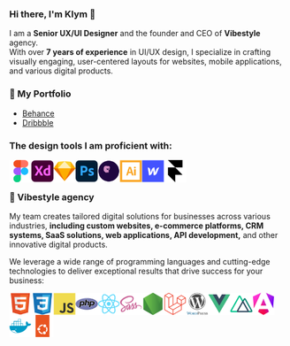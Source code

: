 ### Hi there, I'm Klym 👋  
I am a **Senior UX/UI Designer** and the founder and CEO of **Vibestyle** agency.  
With over **7 years of experience** in UI/UX design, I specialize in crafting visually engaging, user-centered layouts for websites, mobile applications, and various digital products. 

### 🍏 My Portfolio
- <a href="https://www.behance.net/klymevtushenko">Behance</a>  
- <a href="https://dribbble.com/klimevtushenko">Dribbble</a>  

### The design tools I am proficient with:
<img align="left" src="https://github.com/devicons/devicon/blob/master/icons/figma/figma-original.svg" title="Figma" alt="Figma" width="40" height="40"/>
<img align="left" src="https://github.com/devicons/devicon/blob/master/icons/xd/xd-original.svg" title="Adobe XD" alt="Adobe XD" width="40" height="40"/>
<img align="left" src="https://github.com/devicons/devicon/blob/master/icons/sketch/sketch-original.svg" title="Sketch" alt="Sketch" width="40" height="40"/>
<img align="left" src="https://github.com/devicons/devicon/blob/master/icons/photoshop/photoshop-original.svg" title="Photoshop" alt="Photoshop" width="40" height="40"/>
<img align="left" src="https://github.com/devicons/devicon/blob/master/icons/aftereffects/aftereffects-original.svg" title="After Effects" alt="After Effects" width="40" height="40"/>
<img align="left" src="https://github.com/devicons/devicon/blob/master/icons/illustrator/illustrator-line.svg" title="Illustrator" alt="Illustrator" width="40" height="40"/>
<img align="left" src="https://github.com/devicons/devicon/blob/master/icons/webflow/webflow-original.svg" title="Webflow" alt="Webflow" width="40" height="40"/>
<img align="left" src="https://github.com/devicons/devicon/blob/master/icons/framermotion/framermotion-original.svg" title="Framer" alt="Framer" width="40" height="40"/>

<br><br> 

### 🍏 Vibestyle agency

My team creates tailored digital solutions for businesses across various industries, **including custom websites, e-commerce platforms, CRM systems, SaaS solutions, web applications, API development,** and other innovative digital products.

We leverage a wide range of programming languages and cutting-edge technologies to deliver exceptional results that drive success for your business:

<img align="left" src="https://github.com/devicons/devicon/blob/master/icons/html5/html5-original.svg" title="HTML5" alt="HTML5" width="40" height="40"/>
<img align="left" src="https://github.com/devicons/devicon/blob/master/icons/css3/css3-original.svg" title="CSS3" alt="CSS3" width="40" height="40"/>
<img align="left" src="https://github.com/devicons/devicon/blob/master/icons/javascript/javascript-original.svg" title="JavaScript" alt="JavaScript" width="40" height="40"/>
<img align="left" src="https://github.com/devicons/devicon/blob/master/icons/php/php-original.svg" title="PHP" alt="PHP" width="40" height="40"/>
<img align="left" src="https://github.com/devicons/devicon/blob/master/icons/react/react-original.svg" title="React" alt="React" width="40" height="40"/>
<img align="left" src="https://github.com/devicons/devicon/blob/master/icons/sass/sass-original.svg" title="Sass" alt="Sass" width="40" height="40"/>
<img align="left" src="https://github.com/devicons/devicon/blob/master/icons/nodejs/nodejs-original.svg" title="Node.js" alt="Node.js" width="40" height="40"/>
<img align="left" src="https://github.com/devicons/devicon/blob/master/icons/laravel/laravel-original.svg" title="Laravel" alt="Laravel" width="40" height="40"/>
<img align="left" src="https://github.com/devicons/devicon/blob/master/icons/wordpress/wordpress-original.svg" title="WordPress" alt="WordPress" width="40" height="40"/>
<img align="left" src="https://github.com/devicons/devicon/blob/master/icons/vuejs/vuejs-original.svg" title="Vue.js" alt="Vue.js" width="40" height="40"/>
<img align="left" src="https://github.com/devicons/devicon/blob/master/icons/nuxtjs/nuxtjs-original.svg" title="Nuxt.js" alt="Nuxt.js" width="40" height="40"/>
<img align="left" src="https://github.com/devicons/devicon/blob/master/icons/angular/angular-original.svg" title="Angular" alt="Angular" width="40" height="40"/>
<img align="left" src="https://github.com/devicons/devicon/blob/master/icons/docker/docker-plain.svg" title="Docker" alt="Docker" width="40" height="40"/>
<img align="left" src="https://github.com/devicons/devicon/blob/master/icons/ubuntu/ubuntu-original.svg" title="Ubuntu" alt="Ubuntu" width="40" height="40"/>

&nbsp;
